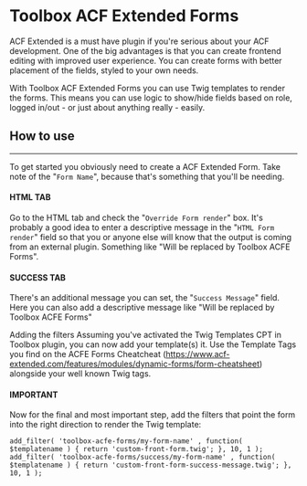# Toolbox ACF Extended Forms
ACF Extended is a must have plugin if you're serious about your ACF development. One of the big advantages is that you can create frontend editing with improved user experience. You can create forms with better placement of the fields, styled to your own needs.

With Toolbox ACF Extended Forms you can use Twig templates to render the forms. This means you can use logic to show/hide fields based on role, logged in/out - or just about anything really - easily.

## How to use
---
To get started you obviously need to create a ACF Extended Form. Take note of the "`Form Name`", because that's something that you'll be needing.

#### **HTML TAB**

Go to the HTML tab and check the "`Override Form render`" box. It's probably a good idea to enter a descriptive message in the "`HTML Form render`" field so that you or anyone else will know that the output is coming from an external plugin. Something like "Will be replaced by Toolbox ACFE Forms".

#### **SUCCESS TAB**
There's an additional message you can set, the "`Success Message`" field. Here you can also add a descriptive message like "Will be replaced by Toolbox ACFE Forms"

Adding the filters
Assuming you've activated the Twig Templates CPT in Toolbox plugin, you can now add your template(s) it. Use the Template Tags you find on the ACFE Forms Cheatcheat (https://www.acf-extended.com/features/modules/dynamic-forms/form-cheatsheet) alongside your well known Twig tags.

#### **IMPORTANT**
Now for the final and most important step, add the filters that point the form into the right direction to render the Twig template:

    add_filter( 'toolbox-acfe-forms/my-form-name' , function( $templatename ) { return 'custom-front-form.twig'; }, 10, 1 );
    add_filter( 'toolbox-acfe-forms/success/my-form-name' , function( $templatename ) { return 'custom-front-form-success-message.twig'; }, 10, 1 );